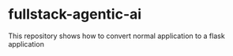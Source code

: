 # fullstack-agentic-ai
This repository shows how to convert normal application to a flask application

